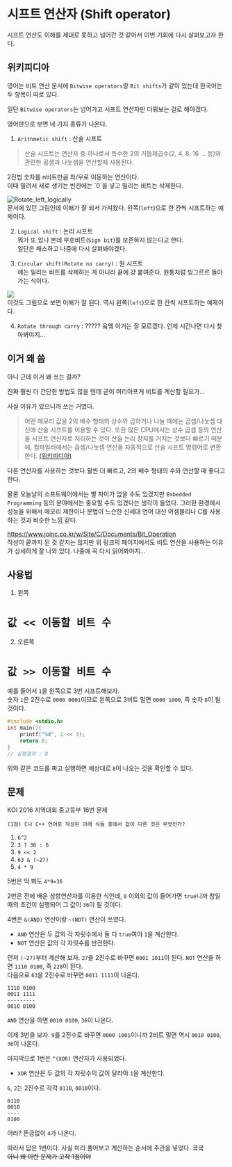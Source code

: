 # 시프트 연산자 (Shift operator)
시프트 연산도 이해를 제대로 못하고 넘어간 것 같아서 이번 기회에 다시 살펴보고자 한다.

## 위키피디아
영어는 비트 연산 문서에 `Bitwise operators`랑 `Bit shifts`가 같이 있는데 한국어는 두 항목이 따로 있다.

일단 `Bitwise operators`는 넘어가고 시프트 연산자만 다뤄보는 걸로 해야겠다.

영어판으로 보면 네 가지 종류가 나온다.

1. `Arithmetic shift` : 산술 시프트<br>
<blockquote>산술 시프트는 연산자 중 하나로서 특수한 2의 거듭제곱수(2, 4, 8, 16 ... 등)와 관련한 곱셈과 나눗셈을 연산할때 사용된다.</blockquote>
2진법 숫자를 n비트만큼 좌/우로 이동하는 연산이다.<br>
이때 밀려서 새로 생기는 빈칸에는 `0`을 넣고 밀리는 비트는 삭제한다.<br>

![Rotate_left_logically](https://upload.wikimedia.org/wikipedia/commons/thumb/5/5c/Rotate_left_logically.svg/210px-Rotate_left_logically.svg.png)<br>
문서에 있던 그림인데 이해가 잘 되서 가져왔다.
왼쪽(`left`)으로 한 칸씩 시프트하는 예제이다.

2. `Logical shift` : 논리 시프트<br>
뭐가 또 있나 본데 부호비트(`Sign bit`)를 보존하지 않는다고 한다.<br>일단은 패스하고 나중에 다시 살펴봐야겠다.

3. `Circular shift(Rotate no carry)` : 원 시프트<br>
얘는 밀리는 비트를 삭제하는 게 아니라 끝에 걍 붙여준다. 원통처럼 빙그르르 돌아가는 식이다.<br>

![](https://upload.wikimedia.org/wikipedia/commons/thumb/0/09/Rotate_left.svg/175px-Rotate_left.svg.png)<br>
이것도 그림으로 보면 이해가 잘 된다.
역시 왼쪽(`left`)으로 한 칸씩 시프트하는 예제이다.

4. `Rotate through carry` : ?????
읔엨 이거는 잘 모르겠다. 언제 시간나면 다시 찾아봐야지...

## 이거 왜 씀
아니 근데 이거 왜 쓰는 걸까?

진짜 훨씬 더 간단한 방법도 많을 텐데 굳이 머리아프게 비트를 계산할 필요가...

사실 이유가 있으니까 쓰는 거였다.

> 어떤 메모리 값을 2의 배수 형태의 상수와 곱하거나 나눌 때에는 곱셈/나눗셈 대신에 산술 시프트를 이용할 수 있다. 또한 많은 CPU에서는 상수 곱셈 등의 연산을 시프트 연산자로 처리하는 것이 산술 논리 장치를 거치는 것보다 빠르기 때문에, 컴파일러에서는 곱셈/나눗셈 연산을 자동적으로 산술 시프트 명령어로 변환한다. [(위키피디아)](https://ko.wikipedia.org/wiki/%EC%82%B0%EC%88%A0_%EC%8B%9C%ED%94%84%ED%8A%B8)

다른 연산자를 사용하는 것보다 훨씬 더 빠르고, 2의 배수 형태의 수와 연산할 때 좋다고 한다.

물론 오늘날의 소프트웨어에서는 별 차이가 없을 수도 있겠지만 `Embedded Programming` 등의 분야에서는 중요할 수도 있겠다는 생각이 들었다. 그러한 환경에서 성능을 위해서 메모리 제한이나 문법이 느슨한 신세대 언어 대신 어셈블리나 C를 사용하는 것과 비슷한 느낌 같다.

https://www.joinc.co.kr/w/Site/C/Documents/Bit_Operation<br>
작성이 끝까지 된 것 같지는 않지만 위 링크의 페이지에서도 비트 연산을 사용하는 이유가 상세하게 잘 나와 있다. 나중에 꼭 다시 읽어봐야지...

## 사용법

1. 왼쪽<br>
<h1><code>값 << 이동할 비트 수</code></h1>

2. 오른쪽<br>
<h1><code>값 >> 이동할 비트 수</code></h1>

예를 들어서 `1`을 왼쪽으로 3번 시프트해보자.<br>
숫자 `1`은 2진수로 `0000 0001`이므로 왼쪽으로 3비트 밀면 `0000 1000`, 즉 숫자 `8`이 될 것이다.

```C
#include <stdio.h>
int main(){
	printf("%d", 1 << 3);
	return 0;
}
// 실행결과 : 8
```

위와 같은 코드를 짜고 실행하면 예상대로 `8`이 나오는 것을 확인할 수 있다.

## 문제
KOI 2016 지역대회 중고등부 16번 문제

`(1점) C나 C++ 언어로 작성된 아래 식들 중에서 값이 다른 것은 무엇인가?`

1. `6^2`
2. `3 ? 36 : 6`
3. `9 << 2`
4. `63 & (~27)`
5. `4 * 9`

5번은 딱 봐도 `4*9=36`

2번은 전에 배운 삼항연산자를 이용한 식인데, `0` 이외의 값이 들어가면 `true`니까 참일 때의 조건이 실행되어 그 값이 `36`이 될 것이다.

4번은 `&(AND)` 연산이랑 `~(NOT)` 연산이 쓰였다.<br>

- `AND` 연산은 두 값의 각 자릿수에서 둘 다 `true`여야 `1`을 계산한다.
- `NOT` 연산은 값의 각 자릿수를 반전한다.

먼저 `(~27)`부터 계산해 보자. `27`을 2진수로 바꾸면 `0001 1011`이 된다. `NOT` 연산을 하면 `1110 0100`, 즉 `228`이 된다.<br>
다음으로 `63`을 2진수로 바꾸면 `0011 1111`이 나온다.<br>
```
1110 0100
0011 1111
---------
0010 0100
```
`AND` 연산을 하면 `0010 0100`, `36`이 나온다.

이제 3번을 보자. `9`를 2진수로 바꾸면 `0000 1001`이니까 2비트 밀면 역시 `0010 0100`, `36`이 나온다.

마지막으로 1번은 `^(XOR)` 연산자가 사용되었다.<br>

- `XOR` 연산은 두 값의 각 자릿수의 값이 달라야 `1`을 계산한다.

`6`, `2`는 2진수로 각각 `0110`, `0010`이다.
```
0110
0010
----
0100
```
어라? 뜬금없이 `4`가 나온다.

따라서 답은 1번이다. 사실 미리 풀어보고 계산하는 순서에 주관을 넣었다. 킄킄<br>
~~아니 왜 이런 문제가 고작 1점이야~~
